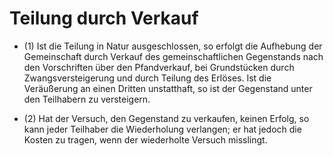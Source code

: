 # Teilung durch Verkauf

- (1) Ist die Teilung in Natur ausgeschlossen, so erfolgt die Aufhebung der Gemeinschaft durch Verkauf des gemeinschaftlichen Gegenstands nach den Vorschriften über den Pfandverkauf, bei Grundstücken durch Zwangsversteigerung und durch Teilung des Erlöses. Ist die Veräußerung an einen Dritten unstatthaft, so ist der Gegenstand unter den Teilhabern zu versteigern.

- (2) Hat der Versuch, den Gegenstand zu verkaufen, keinen Erfolg, so kann jeder Teilhaber die Wiederholung verlangen; er hat jedoch die Kosten zu tragen, wenn der wiederholte Versuch misslingt.

